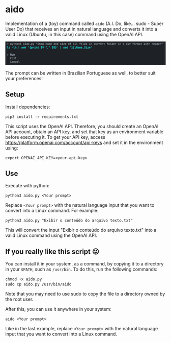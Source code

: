# aido

Implementation of a (toy) command called `aido` (A.I. Do, like... sudo - Super User Do) that receives an input in natural language and converts it into a valid Linux (Ubuntu, in this case) command using the OpenAI API.

![Example](./example.png)

The prompt can be written in Brazilian Portuguese as well, to better suit your preferences!

## Setup

Install dependencies:

```
pip3 install -r requirements.txt
```

This script uses the OpenAI API. Therefore, you should create an OpenAI API account, obtain an API key, and set that key as an environment variable before executing it. To get your API key, access https://platform.openai.com/account/api-keys and set it in the environment using:

```
export OPENAI_API_KEY=<your-api-key>
```

## Use

Execute with python:

```
python3 aido.py <Your prompt>
```

Replace `<Your prompt>` with the natural language input that you want to convert into a Linux command. For example:

```
python3 aido.py "Exibir o conteúdo do arquivo texto.txt"
```

This will convert the input "Exibir o conteúdo do arquivo texto.txt" into a valid Linux command using the OpenAI API.

## If you really like this script 😜

You can install it in your system, as a command, by copying it to a directory in your `$PATH`, such as `/usr/bin`. To do this, run the following commands:

```
chmod +x aido.py
sudo cp aido.py /usr/bin/aido
```

Note that you may need to use sudo to copy the file to a directory owned by the root user.

After this, you can use it anywhere in your system:

```
aido <Your prompt>
```

Like in the last example, replace `<Your prompt>` with the natural language input that you want to convert into a Linux command.

